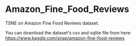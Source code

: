 # Amazon_Fine_Food_Reviews
TSNE on Amazon Fine Food Reviews dataset.

You can download the dataset's csv and sqlite file from here: 
https://www.kaggle.com/snap/amazon-fine-food-reviews
